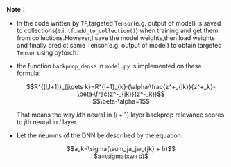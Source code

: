 **Note：**

- In the code written by `TF`,targeted `Tensor`(e.g. output of model) is saved to collections(e.i. `tf.add_to_collection()`) when training and get them from collections.However,I save the model weights,then load weights and finally predict same Tensor(e.g. output of model) to obtain targeted `Tensor` using pytorch.

- the function `backprop_dense` in `model.py` is implemented on these formula:

  <div align="center">$$R^{(l,l+1)}_{j\gets k}=R^{l+1}_{k}·(\alpha·\frac{z^+_{jk}}{z^+_k}-\beta·\frac{z^-_{jk}}{z^-_k})$$</div>

  <div align="center">$$\beta-\alpha=1$$</div>

  That means the way $k$th neural in $(l+1)$ layer backprop relevance scores to $j$th neural in $l$ layer.

- Let the neurons of the DNN be described by the equation:

  <div align="center">$$a_k=\sigma(\sum_ja_jw_{jk} + b)$$</div>

  <div align="center">$a=\sigma(xw+b)$</div>

  ​

  ​